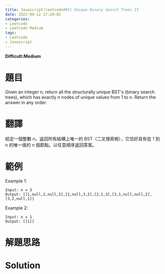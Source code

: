 ```yaml
---
title: Javascript(leetcode#95) Unique Binary Search Trees II
date: 2022-09-12 17:29:02
categories: 
- Leetcode 
- Leetcode Medium 
tags:
- Leetcode
- Javascript
---
```


**Difficult:Medium**



# 題目
Given an integer n, return all the structurally unique BST's (binary search trees), which has exactly n nodes of unique values from 1 to n. Return the answer in any order.
<!--more-->

# 翻譯
給定一個整數 n，返回所有結構上唯一的 BST（二叉搜索樹），它恰好具有從 1 到 n 的唯一值的 n 個節點。以任意順序返回答案。


# 範例

Example 1:
```
Input: n = 3
Output: [[1,null,2,null,3],[1,null,3,2],[2,1,3],[3,1,null,null,2],[3,2,null,1]]
```

Example 2:
```
Input: n = 1
Output: [[1]]
```

# 解題思路

# Solution

